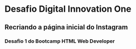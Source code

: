 # Desafio Digital Innovation One

## Recriando a página inicial do Instagram

### 		<lu> Desafio 1 do Bootcamp HTML Web Developer </lu>



